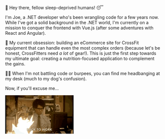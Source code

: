 👋 Hey there, fellow sleep-deprived humans! 😴 

I'm Joe, a .NET developer who's been wrangling code for a few years now.  While I've got a solid background in the .NET world, I'm currently on a mission to conquer the frontend with Vue.js (after some adventures with React and Angular).

💪  My current obsession: building an eCommerce site for CrossFit equipment that can handle even the most complex orders (because let's be honest, CrossFitters need *a lot* of gear!).  This is just the first step towards my ultimate goal: creating a nutrition-focused application to complement the gains.

🏋️‍♀️  When I'm not battling code or burpees, you can find me headbanging at my desk (much to my dog's confusion). 

<!-- Let's connect and chat about all things code, CrossFit, or canine confusion! 🐶 -->
Now, if you'll excuse me...<br>


<span style="text-align:center;"><img src="./Images/the-it.gif"/></span>

